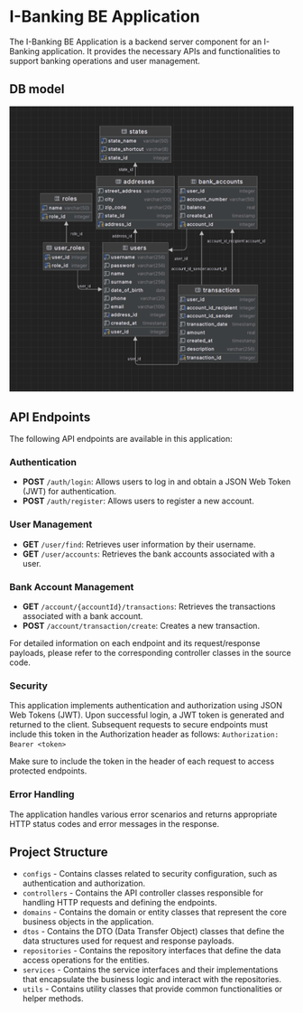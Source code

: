 # I-Banking BE Application

The I-Banking BE Application is a backend server component for an I-Banking application. It provides the necessary APIs
and functionalities to support banking operations and user management.

## DB model

![img.png](img.png)

## API Endpoints

The following API endpoints are available in this application:

### Authentication

- **POST** `/auth/login`: Allows users to log in and obtain a JSON Web Token (JWT) for authentication.
- **POST** `/auth/register`: Allows users to register a new account.

### User Management

- **GET** `/user/find`: Retrieves user information by their username.
- **GET** `/user/accounts`: Retrieves the bank accounts associated with a user.

### Bank Account Management

- **GET** `/account/{accountId}/transactions`: Retrieves the transactions associated with a bank account.
- **POST** `/account/transaction/create`: Creates a new transaction.

For detailed information on each endpoint and its request/response payloads, please refer to the corresponding
controller classes in the source code.

### Security

This application implements authentication and authorization using JSON Web Tokens (JWT). Upon successful login, a JWT
token is generated and returned to the client. Subsequent requests to secure endpoints must include this token in the
Authorization header as follows: `Authorization: Bearer <token>`

Make sure to include the token in the header of each request to access protected endpoints.

### Error Handling

The application handles various error scenarios and returns appropriate HTTP status codes and error messages in the
response.

## Project Structure

- `configs` - Contains classes related to security configuration, such as authentication and authorization.
- `controllers` - Contains the API controller classes responsible for handling HTTP requests and defining the endpoints.
- `domains` - Contains the domain or entity classes that represent the core business objects in the application.
- `dtos` - Contains the DTO (Data Transfer Object) classes that define the data structures used for request and response
  payloads.
- `repositories` - Contains the repository interfaces that define the data access operations for the entities.
- `services` - Contains the service interfaces and their implementations that encapsulate the business logic and
  interact with the repositories.
- `utils` - Contains utility classes that provide common functionalities or helper methods.